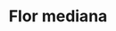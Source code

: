 ---
title: Flor mediana
date: 
draft: false

# descripcion
description : Aro de plata con piedra cubic

materials: Plata 925

color: Multicolor

dimensions: 0,8cm

code: 01-16-0299

type: "Aros"

categories: []

# Images
# first image will be shown in the product page
images:
  # - image: "images/path_to_image"
  # La ubicacion de las imagenes es imagenes/Aros/Aros.Cubic/01-16-0299-flor-mediana
  - image: "./images/aros/cubic/01-16-0299-flor-mediana_a.JPG"
  - image: "./images/aros/cubic/01-16-0299-flor-mediana_b.JPG"
---